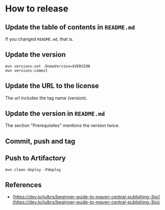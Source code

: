 # How to release

## Update the table of contents in `README.md`

If you changed `README.md`, that is.

## Update the version

```
mvn versions:set -DnewVersion=$VERSION
mvn versions:commit
```

## Update the URL to the license

The url includes the tag name (version).

## Update the version in `README.md`

The section "Prerequisites" mentions the version twice.

## Commit, push and tag

## Push to Artifactory

```
mvn clean deploy -Pdeploy
```

## References

* [https://dev.to/julbrs/beginner-guide-to-maven-central-publishing-3jio](https://dev.to/julbrs/beginner-guide-to-maven-central-publishing-3jio)